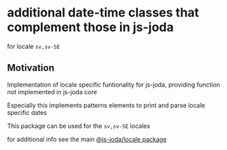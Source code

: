 # additional date-time classes that complement those in js-joda 

for locale `sv,sv-SE` 

## Motivation

Implementation of locale specific funtionality for js-joda, providing function not implemented in js-joda core

Especially this implements patterns elements to print and parse locale specific dates

This package can be used for the `sv,sv-SE` locales

for additional info see the main [@js-joda/locale package](https://www.npmjs.com/package/@js-joda/locale)
